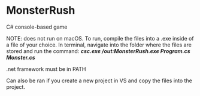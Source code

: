 # MonsterRush
C# console-based game

NOTE: does not run on macOS.
To run, compile the files into a .exe inside of a file of your choice. In terminal, navigate into the folder where the files are stored and run the command: _**csc.exe /out:MonsterRush.exe Program.cs Monster.cs**_

.net framework must be in PATH

Can also be ran if you create a new project in VS and copy the files into the project.
